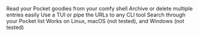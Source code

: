 Read your Pocket goodies from your comfy shell
Archive or delete multiple entries easily
Use a TUI or pipe the URLs to any CLI tool
Search through your Pocket list
Works on Linux, macOS (not tested), and Windows (not tested)
